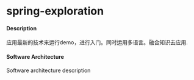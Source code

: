 # spring-exploration

#### Description
应用最新的技术来运行demo，进行入门。同时运用多语言。融合知识去应用.

#### Software Architecture
Software architecture description
